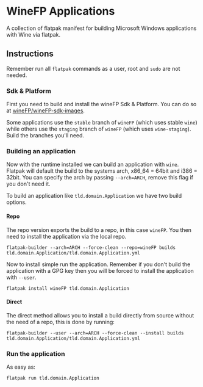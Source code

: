 # WineFP Applications
A collection of flatpak manifest for building Microsoft Windows applications with Wine via flatpak.

## Instructions
Remember run all `flatpak` commands as a user, root and `sudo` are not needed.

### Sdk & Platform
First you need to build and install the wineFP Sdk & Platform. You can do so at [wineFP/wineFP-sdk-images](https://github.com/WineFP/wineFP-sdk).

Some applications use the `stable` branch of `wineFP` (which uses stable `wine`) while others use the `staging` branch of `wineFP` (which uses `wine-staging`). Build the branches you'll need.

### Building an application
Now with the runtime installed we can build an application with `wine`. Flatpak will default the build to the systems arch, x86_64 = 64bit and i386 = 32bit. You can specify the arch by passing `--arch=ARCH`, remove this flag if you don't need it.

To build an application like `tld.domain.Application` we have two build options.

#### Repo
The repo version exports the build to a repo, in this case `wineFP`. You then need to install the application via the local repo.

    flatpak-builder --arch=ARCH --force-clean --repo=wineFP builds tld.domain.Application/tld.domain.Application.yml

Now to install simple run the application. Remember if you don't build the application with a GPG key then you will be forced to install the application with `--user`.

    flatpak install wineFP tld.domain.Application

#### Direct
The direct method allows you to install a build directly from source without the need of a repo, this is done by running:

    flatpak-builder --user --arch=ARCH --force-clean --install builds tld.domain.Application/tld.domain.Application.yml

### Run the application
As easy as:

    flatpak run tld.domain.Application

